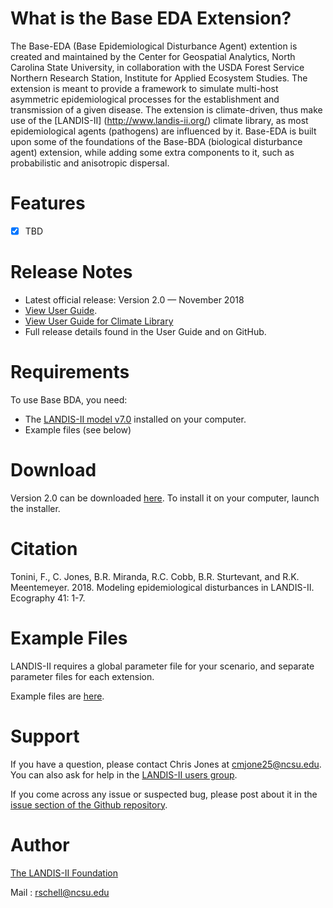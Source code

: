 # What is the Base EDA Extension?

The Base-EDA (Base Epidemiological Disturbance Agent) extention is created and maintained by the Center for Geospatial Analytics, North Carolina State University, in collaboration with the USDA Forest Service Northern Research Station, Institute for Applied Ecosystem Studies. The extension is meant to provide a framework to simulate multi-host asymmetric epidemiological processes for the establishment and transmission of a given disease. The extension is climate-driven, thus make use of the [LANDIS-II] (http://www.landis-ii.org/) climate library, as most epidemiological agents (pathogens) are influenced by it. Base-EDA is built upon some of the foundations of the Base-BDA (biological disturbance agent) extension, while adding some extra components to it, such as probabilistic and anisotropic dispersal.

# Features

- [x] TBD

# Release Notes

- Latest official release: Version 2.0 — November 2018
- [View User Guide](https://github.com/LANDIS-II-Foundation/Extension-Base-EDA/blob/master/docs/LANDIS-II%20Epidemiological%20Disturbance%20Agent%20v2.0%20User%20Guide.pdf).
- [View User Guide for Climate Library](https://github.com/LANDIS-II-Foundation/Library-Climate/blob/master/docs/LANDIS-II%20Climate%20Library%20v4.1%20User%20Guide.pdf)
- Full release details found in the User Guide and on GitHub.

# Requirements

To use Base BDA, you need:

- The [LANDIS-II model v7.0](http://www.landis-ii.org/install) installed on your computer.
- Example files (see below)

# Download

Version 2.0 can be downloaded [here](https://github.com/LANDIS-II-Foundation/Extension-Base-EDA/blob/master/deploy/installer/LANDIS-II-V7%20Base%20EDA%202.0-setup.exe). To install it on your computer, launch the installer.

# Citation

Tonini, F., C. Jones, B.R. Miranda, R.C. Cobb, B.R. Sturtevant, and R.K. Meentemeyer.  2018.  Modeling epidemiological disturbances in LANDIS-II.  Ecography 41: 1-7.

# Example Files

LANDIS-II requires a global parameter file for your scenario, and separate parameter files for each extension.

Example files are [here](https://downgit.github.io/#/home?url=https://github.com/LANDIS-II-Foundation/Extension-Base-EDA/tree/master/tests/Version2.0%20test).

# Support

If you have a question, please contact Chris Jones at cmjone25@ncsu.edu. 
You can also ask for help in the [LANDIS-II users group](http://www.landis-ii.org/users).

If you come across any issue or suspected bug, please post about it in the [issue section of the Github repository](https://github.com/LANDIS-II-Foundation/Extension-Base-EDA/issues).

# Author

[The LANDIS-II Foundation](http://www.landis-ii.org)

Mail : rschell@ncsu.edu
